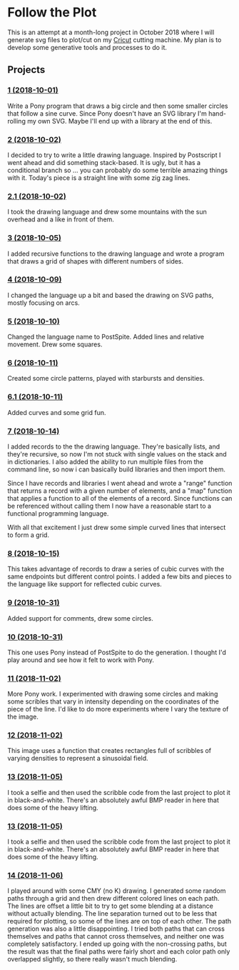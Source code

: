 # Follow the Plot

This is an attempt at a month-long project in October 2018 where I
will generate svg files to plot/cut on
my [Cricut](https://home.cricut.com/) cutting machine. My plan is to
develop some generative tools and processes to do it.

## Projects

### [1 (2018-10-01)](1)

Write a Pony program that draws a big circle and then some smaller
circles that follow a sine curve. Since Pony doesn't have an SVG
library I'm hand-rolling my own SVG. Maybe I'll end up with a library
at the end of this.

### [2 (2018-10-02)](2)

I decided to try to write a little drawing language. Inspired by
Postscript I went ahead and did something stack-based. It is ugly, but
it has a conditional branch so ... you can probably do some terrible
amazing things with it. Today's piece is a straight line with some zig
zag lines.

### [2.1 (2018-10-02)](2.1)

I took the drawing language and drew some mountains with the sun
overhead and a like in front of them.

### [3 (2018-10-05)](3)

I added recursive functions to the drawing language and wrote a
program that draws a grid of shapes with different numbers of sides.

### [4 (2018-10-09)](4)

I changed the language up a bit and based the drawing on SVG paths,
mostly focusing on arcs.

### [5 (2018-10-10)](5)

Changed the language name to PostSpite. Added lines and relative
movement. Drew some squares.

### [6 (2018-10-11)](6)

Created some circle patterns, played with starbursts and densities.

### [6.1 (2018-10-11)](6.1)

Added curves and some grid fun.

### [7 (2018-10-14)](7)

I added records to the the drawing language. They're basically lists,
and they're recursive, so now I'm not stuck with single values on the
stack and in dictionaries. I also added the ability to run multiple
files from the command line, so now i can basically build libraries
and then import them.

Since I have records and libraries I went ahead and wrote a "range"
function that returns a record with a given number of elements, and a
"map" function that applies a function to all of the elements of a
record. Since functions can be referenced without calling them I now
have a reasonable start to a functional programming language.

With all that excitement I just drew some simple curved lines that
intersect to form a grid.

### [8 (2018-10-15)](8)

This takes advantage of records to draw a series of cubic curves with
the same endpoints but different control points. I added a few bits
and pieces to the language like support for reflected cubic curves.

### [9 (2018-10-31)](9)

Added support for comments, drew some circles.

### [10 (2018-10-31)](10)

This one uses Pony instead of PostSpite to do the generation. I
thought I'd play around and see how it felt to work with Pony.

### [11 (2018-11-02)](11)

More Pony work. I experimented with drawing some circles and making
some scribles that vary in intensity depending on the coordinates of
the piece of the line. I'd like to do more experiments where I vary
the texture of the image.

### [12 (2018-11-02)](12)

This image uses a function that creates rectangles full of scribbles
of varying densities to represent a sinusoidal field.

### [13 (2018-11-05)](13)

I took a selfie and then used the scribble code from the last project
to plot it in black-and-white. There's an absolutely awful BMP reader
in here that does some of the heavy lifting.

### [13 (2018-11-05)](13)

I took a selfie and then used the scribble code from the last project
to plot it in black-and-white. There's an absolutely awful BMP reader
in here that does some of the heavy lifting.

### [14 (2018-11-06)](14)

I played around with some CMY (no K) drawing. I generated some random
paths through a grid and then drew different colored lines on each
path. The lines are offset a little bit to try to get some blending at
a distance without actually blending. The line separation turned out
to be less that required for plotting, so some of the lines are on top
of each other. The path generation was also a little disappointing. I
tried both paths that can cross themselves and paths that cannot cross
themselves, and neither one was completely satisfactory. I ended up
going with the non-crossing paths, but the result was that the final
paths were fairly short and each color path only overlapped slightly,
so there really wasn't much blending.
